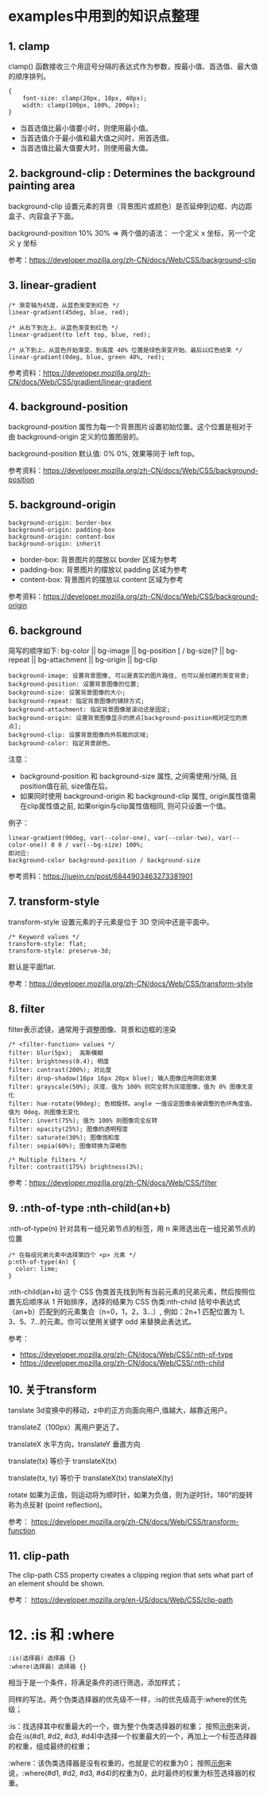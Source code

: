 # examples中用到的知识点整理
## 1. clamp
clamp() 函数接收三个用逗号分隔的表达式作为参数，按最小值、首选值、最大值的顺序排列。
```
{
    font-size: clamp(20px, 18px, 40px); 
    width: clamp(100px, 100%, 200px);
}
```
- 当首选值比最小值要小时，则使用最小值。
- 当首选值介于最小值和最大值之间时，用首选值。
- 当首选值比最大值要大时，则使用最大值。

## 2. background-clip : Determines the background painting area
background-clip  设置元素的背景（背景图片或颜色）是否延伸到边框、内边距盒子、内容盒子下面。

background-position 10% 30% => 两个值的语法： 一个定义 x 坐标，另一个定义 y 坐标

参考：https://developer.mozilla.org/zh-CN/docs/Web/CSS/background-clip

## 3. linear-gradient
```
/* 渐变轴为45度，从蓝色渐变到红色 */
linear-gradient(45deg, blue, red);

/* 从右下到左上、从蓝色渐变到红色 */
linear-gradient(to left top, blue, red);

/* 从下到上，从蓝色开始渐变、到高度 40% 位置是绿色渐变开始、最后以红色结束 */
linear-gradient(0deg, blue, green 40%, red);
```

参考资料：https://developer.mozilla.org/zh-CN/docs/Web/CSS/gradient/linear-gradient

## 4. background-position 
background-position  属性为每一个背景图片设置初始位置。这个位置是相对于由 background-origin 定义的位置图层的。

background-position 默认值: 0% 0%, 效果等同于 left top。

参考资料：https://developer.mozilla.org/zh-CN/docs/Web/CSS/background-position

## 5. background-origin
```
background-origin: border-box
background-origin: padding-box
background-origin: content-box
background-origin: inherit
```
- border-box: 背景图片的摆放以 border 区域为参考
- padding-box: 背景图片的摆放以 padding 区域为参考
- content-box: 背景图片的摆放以 content 区域为参考

参考资料：https://developer.mozilla.org/zh-CN/docs/Web/CSS/background-origin

## 6. background
简写的顺序如下: bg-color || bg-image || bg-position [ / bg-size]? || bg-repeat || bg-attachment || bg-origin || bg-clip

```
background-image: 设置背景图像, 可以是真实的图片路径, 也可以是创建的渐变背景;
background-position: 设置背景图像的位置;
background-size: 设置背景图像的大小;
background-repeat: 指定背景图像的铺排方式;
background-attachment: 指定背景图像是滚动还是固定;
background-origin: 设置背景图像显示的原点[background-position相对定位的原点];
background-clip: 设置背景图像向外剪裁的区域;
background-color: 指定背景颜色。
```

注意：
- background-position 和 background-size 属性, 之间需使用/分隔, 且position值在前, size值在后。
- 如果同时使用 background-origin 和 background-clip 属性, origin属性值需在clip属性值之前, 如果origin与clip属性值相同, 则可只设置一个值。

例子：
```
linear-gradient(90deg, var(--color-one), var(--color-two), var(--color-one)) 0 0 / var(--bg-size) 100%;
即对应: 
background-color background-position / background-size
```

参考资料：https://juejin.cn/post/6844903463273381901

## 7. transform-style
transform-style 设置元素的子元素是位于 3D 空间中还是平面中。
```
/* Keyword values */
transform-style: flat;
transform-style: preserve-3d;
```
默认是平面flat.

参考：https://developer.mozilla.org/zh-CN/docs/Web/CSS/transform-style


## 8. filter
filter表示滤镜，通常用于调整图像、背景和边框的渲染

```
/* <filter-function> values */
filter: blur(5px);  高斯模糊
filter: brightness(0.4); 明度
filter: contrast(200%); 对比度
filter: drop-shadow(16px 16px 20px blue); 输入图像应用阴影效果
filter: grayscale(50%); 灰度，值为 100% 则完全转为灰度图像，值为 0% 图像无变化
filter: hue-rotate(90deg); 色相旋转。angle 一值设定图像会被调整的色环角度值。值为 0deg，则图像无变化
filter: invert(75%); 值为 100% 则图像完全反转
filter: opacity(25%); 图像的透明程度
filter: saturate(30%); 图像饱和度
filter: sepia(60%); 图像转换为深褐色

/* Multiple filters */
filter: contrast(175%) brightness(3%);
```
参考：https://developer.mozilla.org/zh-CN/docs/Web/CSS/filter

## 9. :nth-of-type  :nth-child(an+b)
:nth-of-type(n) 针对具有一组兄弟节点的标签，用 n 来筛选出在一组兄弟节点的位置
```
/* 在每组兄弟元素中选择第四个 <p> 元素 */
p:nth-of-type(4n) {
  color: lime;
}
```
:nth-child(an+b) 这个 CSS 伪类首先找到所有当前元素的兄弟元素，然后按照位置先后顺序从 1 开始排序，选择的结果为 CSS 伪类:nth-child 括号中表达式（an+b）匹配到的元素集合（n=0，1，2，3...）,
例如：2n+1 匹配位置为 1、3、5、7...的元素。你可以使用关键字 odd 来替换此表达式。

参考： 
- https://developer.mozilla.org/zh-CN/docs/Web/CSS/:nth-of-type
- https://developer.mozilla.org/zh-CN/docs/Web/CSS/:nth-child

## 10. 关于transform
tanslate 3d变换中的移动，z中的正方向面向用户,值越大，越靠近用户。

translateZ（100px）离用户更近了。

translateX 水平方向，translateY 垂直方向

translate(tx) 等价于 translateX(tx)

translate(tx, ty) 等价于 translateX(tx) translateX(ty)

rotate 如果为正值，则运动将为顺时针，如果为负值，则为逆时针。180°的旋转称为点反射 (point reflection)。

参考： https://developer.mozilla.org/zh-CN/docs/Web/CSS/transform-function


## 11. clip-path
The clip-path CSS property creates a clipping region that sets what part of an element should be shown.

参考： https://developer.mozilla.org/en-US/docs/Web/CSS/clip-path


# 12. :is 和 :where
```
:is(选择器) 选择器 {}
:where(选择器) 选择器 {}
```
相当于是一个条件，将满足条件的进行筛选，添加样式；

同样的写法，两个伪类选择器的优先级不一样，:is的优先级高于:where的优先级；

:is：找选择其中权重最大的一个，做为整个伪类选择器的权重；
按照[示例](./pseudo/is-where.html)来说，会在:is(#d1, #d2, #d3, #d4)中选择一个权重最大的一个，再加上一个标签选择器的权重，组成最终的权重；

:where：该伪类选择器是没有权重的，也就是它的权重为0；
按照[示例](./pseudo/is-where.html)来说，:where(#d1, #d2, #d3, #d4)的权重为0，此时最终的权重为标签选择器的权重。